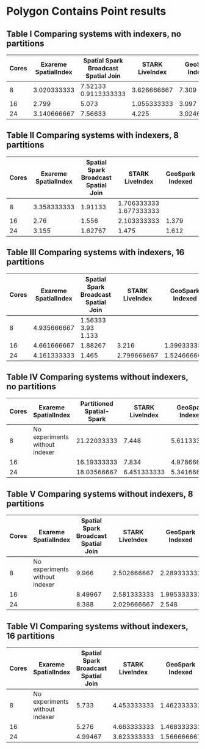# Polygon Contains Point results


## Table I Comparing systems with indexers, no partitions
Cores |	Exareme SpatialIndex |	Spatial Spark Broadcast Spatial Join	| STARK LiveIndex	| GeoSpark Indexed |	Magellan Indexed
--- | --- | --- | --- | --- | ---
8 |	3.020333333	| 7.52133	0.9113333333 |	3.626666667	| 7.309
16 |	2.799	| 5.073	| 1.055333333	| 3.097	| 8.958
24 |	3.140666667	| 7.56633	| 4.225	| 3.024666667	| 7.885
					
## Table II Comparing systems with indexers, 8 partitions				
Cores |	Exareme SpatialIndex |	Spatial Spark Broadcast Spatial Join	| STARK LiveIndex	| GeoSpark Indexed
--- | --- | --- | --- | ---
8 |	3.358333333	| 1.91133 |	1.706333333	1.677333333	
16 |	2.76 |	1.556	| 2.103333333	| 1.379	
24 | 	3.155	| 1.62767 |	1.475	| 1.612	
					
## Table III Comparing systems with indexers, 16 partitions				
Cores |	Exareme SpatialIndex |	Spatial Spark Broadcast Spatial Join	| STARK LiveIndex	| GeoSpark Indexed
--- | --- | --- | --- | ---
8 |	4.935666667 |	1.56333	3.93	1.133	
16 |	4.661666667 |	1.88267	| 3.216	| 1.399333333
24 |	4.161333333	| 1.465	| 2.799666667 |	1.524666667	
					
## Table IV Comparing systems without indexers, no partitions
Cores |	Exareme SpatialIndex |	Partitioned Spatial-Spark	| STARK LiveIndex	| GeoSpark Indexed |	Magellan Indexed
--- | --- | --- | --- | --- | ---	
8	| No experiments without indexer |	21.22033333 |	7.448 |	5.611333333	| 18.748
16	| |	16.19333333	| 7.834	| 4.978666667 |	19.655
24 | |	18.03566667	| 6.451333333	| 5.341666667	| 18.221
					
## Table V Comparing systems without indexers, 8 partitions
Cores |	Exareme SpatialIndex |	Spatial Spark Broadcast Spatial Join	| STARK LiveIndex	| GeoSpark Indexed
--- | --- | --- | --- | ---
8 |	No experiments without indexer	| 9.966	| 2.502666667	| 2.289333333	
16 | | 8.49967 |	2.581333333	| 1.995333333	
24 | |	8.388	| 2.029666667	| 2.548	
					
## Table VI Comparing systems without indexers,	16 partitions			
Cores |	Exareme SpatialIndex |	Spatial Spark Broadcast Spatial Join	| STARK LiveIndex	| GeoSpark Indexed
--- | --- | --- | --- | ---
8 |	No experiments without indexer |	5.733	| 4.453333333	| 1.462333333	
16 | |	5.276	| 4.663333333 |	1.468333333	
24 | |	4.99467	| 3.623333333	| 1.566666667	
